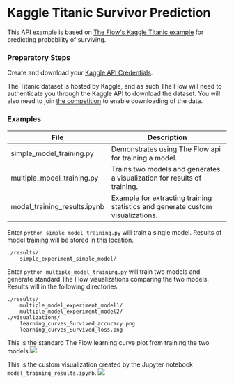 # Kaggle Titanic Survivor Prediction

This API example is based on [The Flow's Kaggle Titanic example](https://theflow-ai.github.io/theflow-docs/examples/#kaggles-titanic-predicting-survivors) for predicting probability of surviving.

### Preparatory Steps

Create and download your [Kaggle API Credentials](https://github.com/Kaggle/kaggle-api#api-credentials).

The Titanic dataset is hosted by Kaggle, and as such The Flow will need to authenticate you through the Kaggle API to download the dataset. You will also need to join [the competition](https://www.kaggle.com/c/titanic) to enable downloading of the data.

### Examples

| File                         | Description                                                                    |
| ---------------------------- | ------------------------------------------------------------------------------ |
| simple_model_training.py     | Demonstrates using The Flow api for training a model.                            |
| multiple_model_training.py   | Trains two models and generates a visualization for results of training.       |
| model_training_results.ipynb | Example for extracting training statistics and generate custom visualizations. |

Enter `python simple_model_training.py` will train a single model.  Results of model training will be stored in this location.

```
./results/
    simple_experiment_simple_model/
```

Enter `python multiple_model_training.py` will train two models and generate standard The Flow visualizations comparing the
two models.  Results will in the following directories:

```
./results/
    multiple_model_experiment_model1/
    multiple_model_experiment_model2/
./visualizations/
    learning_curves_Survived_accuracy.png
    learning_curves_Survived_loss.png
```

This is the standard The Flow learning curve plot from training the two models
![](../images/learning_curves_Survived_accuracy.png)

This is the custom visualization created by the Jupyter notebook `model_training_results.ipynb`.
![](../images/custom_learning_curve.png)
